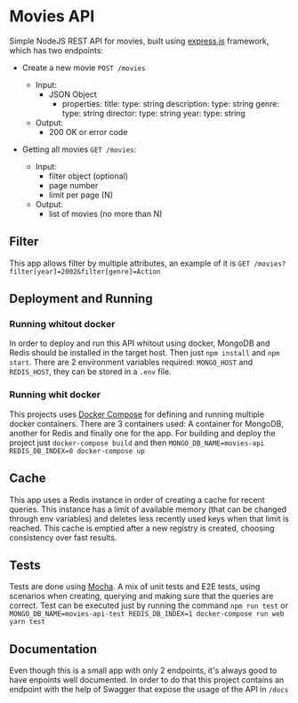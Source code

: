 # Movies API

Simple NodeJS REST API for movies, built using [express.js](https://expressjs.com/) framework, which
has two endpoints:

- Create a new movie `POST /movies`
  - Input:
    - JSON Object
      - properties:
          title:
            type: string
          description:
            type: string
          genre:
            type: string
          director:
            type: string
          year:
            type: string
  - Output:
    - 200 OK or error code

- Getting all movies `GET /movies`:
  - Input:
    - filter object (optional)
    - page number
    - limit per page (N)
  - Output:
    - list of movies (no more than N)


## Filter
This app allows filter by multiple attributes, an example of it is
`GET /movies?filter[year]=2002&filter[genre]=Action`

## Deployment and Running

### Running whitout docker

In order to deploy and run this API whitout using docker, MongoDB and Redis should be installed in
the target host. Then just `npm install` and `npm start`. There are 2 environment variables required:
`MONGO_HOST` and `REDIS_HOST`, they can be stored in a `.env` file.

### Running whit docker

This projects uses [Docker Compose](https://docs.docker.com/compose/) for defining and running
multiple docker containers. There are 3 containers used: A container for MongoDB, another for Redis
and finally one for the app. For building and deploy the project just `docker-compose build` and
then `MONGO_DB_NAME=movies-api REDIS_DB_INDEX=0 docker-compose up`

## Cache

This app uses a Redis instance in order of creating a cache for recent queries. This instance has a
limit of available memory (that can be changed through env variables) and deletes less recently 
used keys when that limit is reached. This cache is emptied after a new registry is created, 
choosing consistency over fast results.

## Tests

Tests are done using [Mocha](https://mochajs.org/). A mix of unit tests and E2E tests, using 
scenarios when creating, querying and making sure that the queries are correct. Test can be executed
just by running the command `npm run test` or
`MONGO_DB_NAME=movies-api-test REDIS_DB_INDEX=1 docker-compose run web yarn test`

## Documentation

Even though this is a small app with only 2 endpoints, it's always good to have enpoints well 
documented. In order to do that this project contains an endpoint with the help of Swagger that 
expose the usage of the API in `/docs`